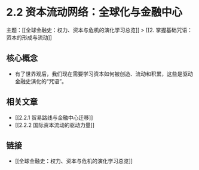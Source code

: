 # 2.2 资本流动网络：全球化与金融中心

主题：[[全球金融史：权力、资本与危机的演化学习总览]] > [[2. 掌握基础咒语：资本的形成与流动]]

## 核心概念

- 有了世界观后，我们现在需要学习资本如何被创造、流动和积累，这些是驱动金融史演化的“咒语”。

## 相关文章

- [[2.2.1 贸易路线与金融中心迁移]]
- [[2.2.2 国际资本流动的驱动力量]]

## 链接

- [[全球金融史：权力、资本与危机的演化学习总览]]
